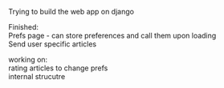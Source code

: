 Trying to build the web app on django

Finished:\
Prefs page - can store preferences and call them upon loading\
Send user specific articles

working on:\
rating articles to change prefs\
internal strucutre
